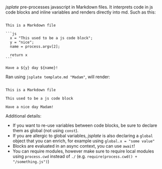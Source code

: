 _jsplate_ pre-processes javascript in Markdown files. It interprets code in js code blocks and inline variables and renders directly into md. Such as this:

~~~

This is a Markdown file

```js
  x = "This used to be a js code block";
  y = "nice";
  name = process.argv[2];

  return x
```

Have a ${y} day ${name}!

~~~

Ran using `jsplate template.md "Madam"`, will render:

```

This is a Markdown file

This used to be a js code block

Have a nice day Madam!

```

Additional details:
- If you want to re-use variables between code blocks, be sure to declare them as global (not using `const`).
- If you are allergic to global variables, _jsplate_ is also declaring a `global` object that you can enrich, for example using `global.x = "some value"`
- Blocks are evaluated in an async context, you can use `await`!
- You can require modules, however make sure to require local modules using `process.cwd` instead of `./` (e.g. `require(process.cwd() + "/something.js")`)